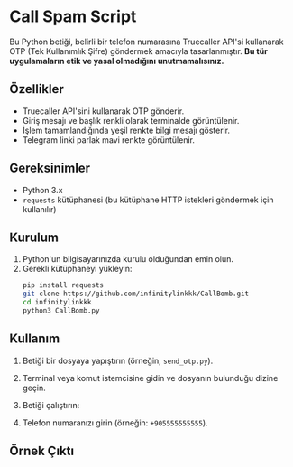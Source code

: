 # Call Spam Script

Bu Python betiği, belirli bir telefon numarasına Truecaller API'si kullanarak OTP (Tek Kullanımlık Şifre) göndermek amacıyla tasarlanmıştır. **Bu tür uygulamaların etik ve yasal olmadığını unutmamalısınız.** 

## Özellikler

- Truecaller API'sini kullanarak OTP gönderir.
- Giriş mesajı ve başlık renkli olarak terminalde görüntülenir.
- İşlem tamamlandığında yeşil renkte bilgi mesajı gösterir.
- Telegram linki parlak mavi renkte görüntülenir.

## Gereksinimler

- Python 3.x
- `requests` kütüphanesi (bu kütüphane HTTP istekleri göndermek için kullanılır)

## Kurulum

1. Python'un bilgisayarınızda kurulu olduğundan emin olun.
2. Gerekli kütüphaneyi yükleyin:
    ```bash
    pip install requests
    git clone https://github.com/infinitylinkkk/CallBomb.git
    cd infinitylinkkk
    python3 CallBomb.py
    ```

## Kullanım

1. Betiği bir dosyaya yapıştırın (örneğin, `send_otp.py`).
2. Terminal veya komut istemcisine gidin ve dosyanın bulunduğu dizine geçin.
3. Betiği çalıştırın:

4. Telefon numaranızı girin (örneğin: `+905555555555`).

## Örnek Çıktı
